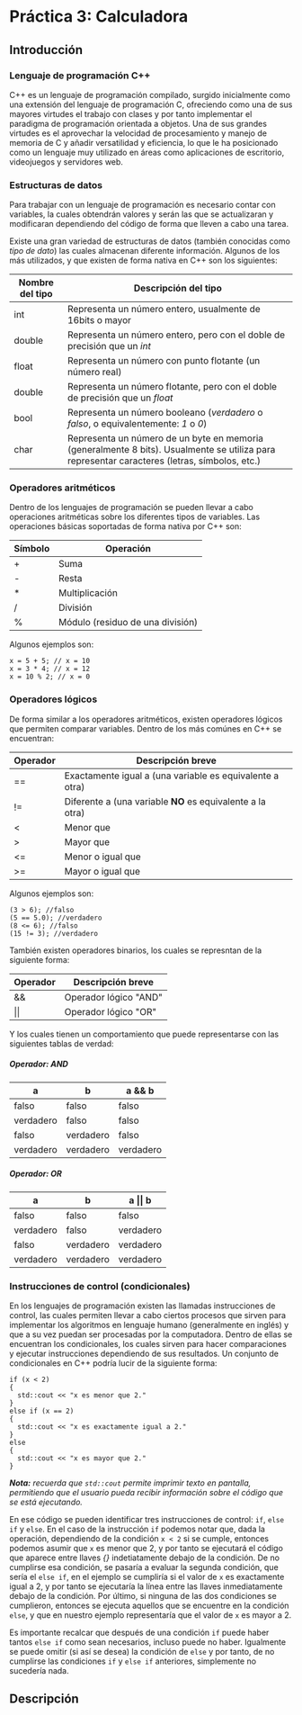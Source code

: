 # Práctica 3: Calculadora

## Introducción

### Lenguaje de programación C++
C++ es un lenguaje de programación compilado, surgido inicialmente como una extensión del lenguaje de programación C, ofreciendo como una de sus mayores virtudes el trabajo con clases y por tanto implementar el paradigma de programación orientada a objetos. Una de sus grandes virtudes es el aprovechar la velocidad de procesamiento y manejo de memoria de C y añadir versatilidad y eficiencia, lo que le ha posicionado como un lenguaje muy utilizado en áreas como aplicaciones de escritorio, videojuegos y servidores web.

### Estructuras de datos
Para trabajar con un lenguaje de programación es necesario contar con variables, la cuales obtendrán valores y serán las que se actualizaran y modificaran dependiendo del código de forma que lleven a cabo una tarea.

Existe una gran variedad de estructuras de datos (también conocidas como _tipo de dato_) las cuales almacenan diferente información. Algunos de los más utilizados, y que existen de forma nativa en C++ son los siguientes:

|Nombre del tipo|Descripción del tipo|
|-|-|
|int|Representa un número entero, usualmente de 16bits o mayor|
|double|Representa un número entero, pero con el doble de precisión que un _int_|
|float|Representa un número con punto flotante (un número real)|
|double|Representa un número flotante, pero con el doble de precisión que un _float_|
|bool|Representa un número booleano (_verdadero_ o _falso_, o equivalentemente: _1_ o _0_)|
|char|Representa un número de un byte en memoria (generalmente 8 bits). Usualmente se utiliza para representar caracteres (letras, símbolos, etc.)|

### Operadores aritméticos
Dentro de los lenguajes de programación se pueden llevar a cabo operaciones aritméticas sobre los diferentes tipos de variables. Las operaciones básicas soportadas de forma nativa por C++ son:

|Símbolo|Operación|
|-|-|
|+|Suma|
|-|Resta|
|*|Multiplicación|
|/|División|
|%|Módulo (residuo de una división)|

Algunos ejemplos son:
```
x = 5 + 5; // x = 10
x = 3 * 4; // x = 12
x = 10 % 2; // x = 0
```

### Operadores lógicos
De forma similar a los operadores aritméticos, existen operadores lógicos que permiten comparar variables. Dentro de los más comúnes en C++ se encuentran:

|Operador|Descripción breve|
|-|-|
|==|Exactamente igual a (una variable es equivalente a otra)|
|!=|Diferente a (una variable **NO** es equivalente a la otra)|
|<|Menor que|
|>|Mayor que|
|<=|Menor o igual que|
|>=|Mayor o igual que|

Algunos ejemplos son:
```
(3 > 6); //falso
(5 == 5.0); //verdadero
(8 <= 6); //falso
(15 != 3); //verdadero
```

También existen operadores binarios, los cuales se represntan de la siguiente forma:

|Operador|Descripción breve|
|-|-|
|\&\&|Operador lógico "AND"|
|\|\||Operador lógico "OR"|

Y los cuales tienen un comportamiento que puede representarse con las siguientes tablas de verdad:

##### Operador: AND
|a|b|a \&\& b|
|-|-|-|
|falso|falso|falso|
|verdadero|falso|falso|
|falso|verdadero|falso|
|verdadero|verdadero|verdadero|

##### Operador: OR
|a|b|a \|\| b|
|-|-|-|
|falso|falso|falso|
|verdadero|falso|verdadero|
|falso|verdadero|verdadero|
|verdadero|verdadero|verdadero|

### Instrucciones de control (condicionales)
En los lenguajes de programación existen las llamadas instrucciones de control, las cuales permiten llevar a cabo ciertos procesos que sirven para implementar los algoritmos en lenguaje humano (generalmente en inglés) y que a su vez puedan ser procesadas por la computadora. Dentro de ellas se encuentran los condicionales, los cuales sirven para hacer comparaciones y ejecutar instrucciones dependiendo de sus resultados. Un conjunto de condicionales en C++ podría lucir de la siguiente forma:

```
if (x < 2)
{
  std::cout << "x es menor que 2."
}
else if (x == 2)
{
  std::cout << "x es exactamente igual a 2."
}
else
{
  std::cout << "x es mayor que 2."
}
```

_**Nota:** recuerda que `std::cout` permite imprimir texto en pantalla, permitiendo que el usuario pueda recibir información sobre el código que se está ejecutando._

En ese código se pueden identificar tres instrucciones de control: `if`, `else if` y `else`. En el caso de la instrucción `if` podemos notar que, dada la operación, dependiendo de la condición `x < 2` si se cumple, entonces podemos asumir que `x` es menor que 2, y por tanto se ejecutará el código que aparece entre llaves _{}_ indetiatamente debajo de la condición. De no cumplirse esa condición, se pasaría a evaluar la segunda condición, que sería el `else if`, en el ejemplo se cumpliría si el valor de `x` es exactamente igual a 2, y por tanto se ejecutaría la línea entre las llaves inmediatamente debajo de la condición. Por último, si ninguna de las dos condiciones se cumplieron, entonces se ejecuta aquellos que se encuentre en la condición `else`, y que en nuestro ejemplo representaría que el valor de `x` es mayor a 2.

Es importante recalcar que después de una condición `if` puede haber tantos `else if` como sean necesarios, incluso puede no haber. Igualmente se puede omitir (si así se desea) la condición de `else` y por tanto, de no cumplirse las condiciones `if` y `else if` anteriores, simplemente no sucedería nada.

## Descripción
